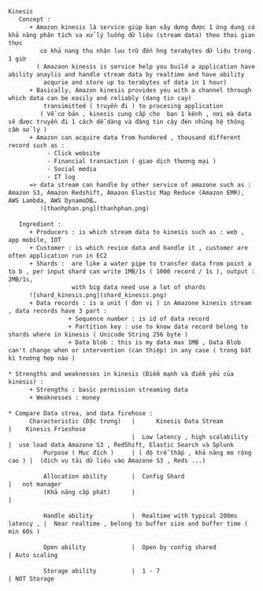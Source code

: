     Kinesis 
       Concept :
          + Amazon kinesis là service giúp bạn xây dựng được 1 ứng dụng có khả năng phân tích va xử lý luồng dữ liệu (stream data) theo thoi gian thực 
             co khả nang thu nhận luu trữ đến hng terabytes dữ liệu trong 1 giờ 
            ( Amazaon kinesis is service help you build a application have ability anaylis and handle stream data by realtime and have ability 
              acqurie and store up to terabytes of data in 1 hour)
          + Basically, Amazon kinesis provides you with a channel through which data can be easily and reliably (dang tin cay) 
              transimitted ( truyền đi ) to procesing application 
             ( Về cơ bản , kinesis cung cấp cho  bạn 1 kênh , nơi mà data sẽ được truyền đi 1 cách dễ dàng và đáng tin cậy đén nhũng hệ thông cầm sử lý )
          + Amazon can acquire data from hundered , thousand different record such as :
               - Click website 
               - Financial transaction ( giao dịch thương mại )
               - Social media 
               - IT log
          => data stream can handle by other service of amazone such as :  Amazon S3, Amazon Redshift, Amazon Elastic Map Reduce (Amazon EMR), AWS Lambda, AWS DynamoDB…
             ![thanhphan.png](thanhphan.png)
       
       Ingredient :
          + Producers : is which stream data to kinesis such as : web , app mobile, IOT 
          + Customer : is which revice data and handle it , customer are often application run in EC2
          + Shards :  are like a water pipe to transfer data from point a to b , per input shard can write 1MB/1s ( 1000 record / 1s ), output : 2MB/1s,
                      with big data need use a lot of shards
          ![shard_kinesis.png](shard_kinesis.png)
          + Data records : is a unit ( đơn vị ) in Amazone kinesis stream , data records have 3 part :
                     + Sequence number : is id of data record 
                     + Partition key : use to know data record belong to shards where in kinesis ( Unicode String 256 byte )
                     + Data blob : this is my data max 1MB , Data Blob can't change when or intervention (can thiệp) in any case ( trong bất kì trường hợp nào )

    * Strengths and weaknesses in kinesis (Điểm mạnh và điểm yếu của kinesis) :
          + Strengths : basic permission streaming data 
          + Weaknesses : money 

    * Compare Data strea, and data firehose :
          Characteristic (Đặc trưng)   |      Kinesis Data Stream               |    Kinesis Frieshose    
                                       |  Low latency , high scalability        |  use load data Amazone S3 , RedShift, Elastic Search và Splunk   
              Purpose ( Mục đích )     | ( độ trễ thấp , khả năng mo rộng cao ) |  (dich vụ tải dữ liệu vào Amazone S3 , Reds ...)      

              Allocation ability       |  Config Shard                          |   not manager 
              (Khả năng cấp phát)      |                                        |  
               
              Handle ability           |  Realtime with typical 200ms latency , |  Near realtime , belong to buffer size and buffer time ( min 60s )
    
              Open ability             |  Open by config shared                 | Auto scaling 

              Storage ability          |  1 - 7                                 | NOT Storage 

              
               